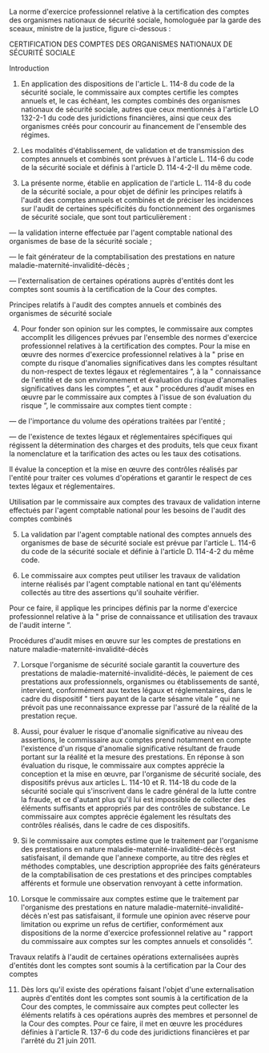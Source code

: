  

La norme d'exercice professionnel relative à la certification des comptes des organismes nationaux de sécurité sociale, homologuée par la garde des sceaux, ministre de la justice, figure ci-dessous : 


  

  

CERTIFICATION DES COMPTES DES ORGANISMES NATIONAUX DE SÉCURITÉ SOCIALE 


Introduction   




  

  

1. En application des dispositions de l'article L. 114-8 du code de la sécurité sociale, le commissaire aux comptes certifie les comptes annuels et, le cas échéant, les comptes combinés des organismes nationaux de sécurité sociale, autres que ceux mentionnés à l'article LO 132-2-1 du code des juridictions financières, ainsi que ceux des organismes créés pour concourir au financement de l'ensemble des régimes. 


2. Les modalités d'établissement, de validation et de transmission des comptes annuels et combinés sont prévues à l'article L. 114-6 du code de la sécurité sociale et définis à l'article D. 114-4-2-II du même code. 


3. La présente norme, établie en application de l'article L. 114-8 du code de la sécurité sociale, a pour objet de définir les principes relatifs à l'audit des comptes annuels et combinés et de préciser les incidences sur l'audit de certaines spécificités du fonctionnement des organismes de sécurité sociale, que sont tout particulièrement : 


― la validation interne effectuée par l'agent comptable national des organismes de base de la sécurité sociale ; 


― le fait générateur de la comptabilisation des prestations en nature maladie-maternité-invalidité-décès ; 


― l'externalisation de certaines opérations auprès d'entités dont les comptes sont soumis à la certification de la Cour des comptes.   




Principes relatifs à l'audit des comptes annuels et combinés des organismes de sécurité sociale   




4. Pour fonder son opinion sur les comptes, le commissaire aux comptes accomplit les diligences prévues par l'ensemble des normes d'exercice professionnel relatives à la certification des comptes. Pour la mise en œuvre des normes d'exercice professionnel relatives à la " prise en compte du risque d'anomalies significatives dans les comptes résultant du non-respect de textes légaux et réglementaires ”, à la " connaissance de l'entité et de son environnement et évaluation du risque d'anomalies significatives dans les comptes ”, et aux " procédures d'audit mises en œuvre par le commissaire aux comptes à l'issue de son évaluation du risque ”, le commissaire aux comptes tient compte : 


― de l'importance du volume des opérations traitées par l'entité ; 


― de l'existence de textes légaux et réglementaires spécifiques qui régissent la détermination des charges et des produits, tels que ceux fixant la nomenclature et la tarification des actes ou les taux des cotisations. 


Il évalue la conception et la mise en œuvre des contrôles réalisés par l'entité pour traiter ces volumes d'opérations et garantir le respect de ces textes légaux et réglementaires. 


Utilisation par le commissaire aux comptes des travaux de validation interne effectués par l'agent comptable national pour les besoins de l'audit des comptes combinés 


5. La validation par l'agent comptable national des comptes annuels des organismes de base de sécurité sociale est prévue par l'article L. 114-6 du code de la sécurité sociale et définie à l'article D. 114-4-2 du même code. 


6. Le commissaire aux comptes peut utiliser les travaux de validation interne réalisés par l'agent comptable national en tant qu'éléments collectés au titre des assertions qu'il souhaite vérifier. 


Pour ce faire, il applique les principes définis par la norme d'exercice professionnel relative à la " prise de connaissance et utilisation des travaux de l'audit interne ”.   




Procédures d'audit mises en œuvre sur les comptes de prestations en nature maladie-maternité-invalidité-décès   




7. Lorsque l'organisme de sécurité sociale garantit la couverture des prestations de maladie-maternité-invalidité-décès, le paiement de ces prestations aux professionnels, organismes ou établissements de santé, intervient, conformément aux textes légaux et réglementaires, dans le cadre du dispositif " tiers payant de la carte sésame vitale ” qui ne prévoit pas une reconnaissance expresse par l'assuré de la réalité de la prestation reçue. 


8. Aussi, pour évaluer le risque d'anomalie significative au niveau des assertions, le commissaire aux comptes prend notamment en compte l'existence d'un risque d'anomalie significative résultant de fraude portant sur la réalité et la mesure des prestations. En réponse à son évaluation du risque, le commissaire aux comptes apprécie la conception et la mise en œuvre, par l'organisme de sécurité sociale, des dispositifs prévus aux articles L. 114-10 et R. 114-18 du code de la sécurité sociale qui s'inscrivent dans le cadre général de la lutte contre la fraude, et ce d'autant plus qu'il lui est impossible de collecter des éléments suffisants et appropriés par des contrôles de substance. Le commissaire aux comptes apprécie également les résultats des contrôles réalisés, dans le cadre de ces dispositifs. 


9. Si le commissaire aux comptes estime que le traitement par l'organisme des prestations en nature maladie-maternité-invalidité-décès est satisfaisant, il demande que l'annexe comporte, au titre des règles et méthodes comptables, une description appropriée des faits générateurs de la comptabilisation de ces prestations et des principes comptables afférents et formule une observation renvoyant à cette information. 


10. Lorsque le commissaire aux comptes estime que le traitement par l'organisme des prestations en nature maladie-maternité-invalidité-décès n'est pas satisfaisant, il formule une opinion avec réserve pour limitation ou exprime un refus de certifier, conformément aux dispositions de la norme d'exercice professionnel relative au " rapport du commissaire aux comptes sur les comptes annuels et consolidés ”. 


Travaux relatifs à l'audit de certaines opérations externalisées auprès d'entités dont les comptes sont soumis à la certification par la Cour des comptes 


11. Dès lors qu'il existe des opérations faisant l'objet d'une externalisation auprès d'entités dont les comptes sont soumis à la certification de la Cour des comptes, le commissaire aux comptes peut collecter les éléments relatifs à ces opérations auprès des membres et personnel de la Cour des comptes. Pour ce faire, il met en œuvre les procédures définies à l'article R. 137-6 du code des juridictions financières et par l'arrêté du 21 juin 2011.


  
